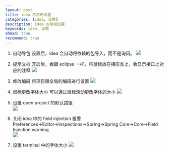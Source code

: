 ```yaml
---
layout: post  
title: idea 的常用设置  
categories: [idea, 设置]  
description: idea 的常用设置  
keywords: idea, 设置  
ahead: true  
recommend: true  
---
```


1. 自动导包
设置后，idea 会自动将依赖的包导入，而不是询问。
![](https://taojintianxia.github.io/images/posts/ide/idea/settings/auto_import.jpg)

2. 提示文档
开启后，会跟 eclipse 一样，将鼠标放在相应类上，会显示接口上对应的注释
![](https://taojintianxia.github.io/images/posts/ide/idea/settings/show_quick.jpg)

3. 修改编码
将项目跟全局的编码进行设置
![](https://taojintianxia.github.io/images/posts/ide/idea/settings/file_coding.jpg)

4. 鼠标更改字体大小
可以通过鼠标滚动更改字体的大小
![](https://taojintianxia.github.io/images/posts/ide/idea/settings/zoom_font_size.jpg)

5. 设置 open project 的默认路径  
![](https://taojintianxia.github.io/images/posts/ide/idea/settings/idea_default_open_path.png)

6. 关闭 idea 中的 field injection 报警  
Preferences->Editor->Inspections->Spring->Spring Core->Core->Field Injection warning  
![](https://taojintianxia.github.io/images/posts/ide/idea/settings/field_injection.png)

7. 设置 terminal 中的字体大小
![](https://taojintianxia.github.io/images/posts/ide/idea/settings/terminal_font.png)
